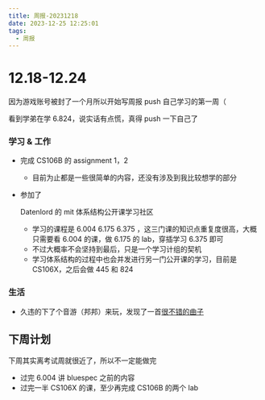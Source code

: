 ```yaml
---
title: 周报-20231218
date: 2023-12-25 12:25:01
tags: 
  - 周报
---
```


# 12.18-12.24

因为游戏账号被封了一个月所以开始写周报 push 自己学习的第一周（

看到学弟在学 6.824，说实话有点慌，真得 push 一下自己了

### 学习 & 工作

- 完成 CS106B 的 assignment 1，2

  - 目前为止都是一些很简单的内容，还没有涉及到我比较想学的部分

- 参加了 

  Datenlord 的 mit 体系结构公开课学习社区

  - 学习的课程是 6.004 6.175 6.375 ，这三门课的知识点重复度很高，大概只需要看 6.004 的课，做 6.175 的 lab，穿插学习 6.375 即可
  - 不过大概率不会坚持到最后，只是一个学习计组的契机
  - 学习体系结构的过程中也会并发进行另一门公开课的学习，目前是 CS106X，之后会做 445 和 824

### 生活

- 久违的下了个音游（邦邦）来玩，发现了一首[很不错的曲子](https://open.spotify.com/track/0bmJzYti6K65ytyLH6VTMR?si=809fadc6c8b04a47)

## 下周计划

下周其实离考试周就很近了，所以不一定能做完

- 过完 6.004 讲 bluespec 之前的内容
- 过完一半 CS106X 的课，至少再完成 CS106B 的两个 lab
